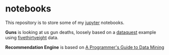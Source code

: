 # notebooks

This repository is to store some of my [jupyter](https://jupyter.org/) notebooks.

**Guns** is looking at us gun deaths, loosely based on a [dataquest](dataquest.io) example using [fivethirtyeight](fivethirtyeight.com) data.

**Recommendation Engine** is based on [A Programmer's Guide to Data Mining](http://guidetodatamining.com/)

